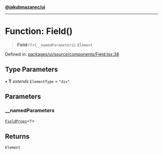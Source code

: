 [**@jakubmazanec/ui**](../README.md)

---

# Function: Field()

> **Field**\<`T`\>(`__namedParameters`): `Element`

Defined in:
[packages/ui/source/components/Field.tsx:38](https://github.com/jakubmazanec/tools/blob/4a8f82fa13ce52bb52e412e9ac98b543cce14fc2/packages/ui/source/components/Field.tsx#L38)

## Type Parameters

• **T** _extends_ `ElementType` = `"div"`

## Parameters

### \_\_namedParameters

[`FieldProps`](../type-aliases/FieldProps.md)\<`T`\>

## Returns

`Element`
